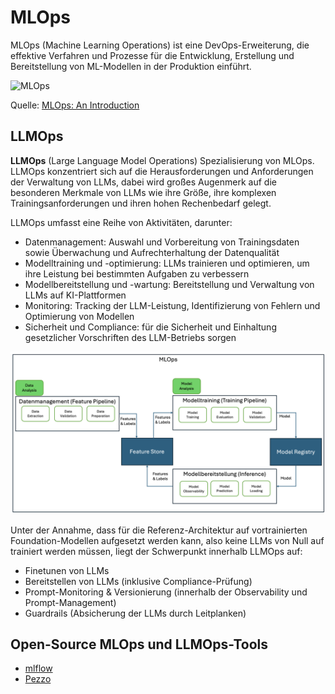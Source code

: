 # MLOps

MLOps (Machine Learning Operations) ist eine DevOps-Erweiterung, die effektive Verfahren und Prozesse für die Entwicklung, Erstellung und Bereitstellung von ML-Modellen in der Produktion einführt.

![MLOps](devops-mlops.jpg.avif)

Quelle: [MLOps: An Introduction](https://cd.foundation/blog/2020/05/29/mlops-an-introduction/)

## LLMOps

**LLMOps** (Large Language Model Operations) Spezialisierung von MLOps. LLMOps konzentriert sich auf die Herausforderungen und Anforderungen der Verwaltung von LLMs, dabei wird großes Augenmerk auf die besonderen Merkmale von LLMs wie ihre Größe, ihre komplexen Trainingsanforderungen und ihren hohen Rechenbedarf gelegt.

LLMOps umfasst eine Reihe von Aktivitäten, darunter:

- Datenmanagement: Auswahl und Vorbereitung von Trainingsdaten sowie Überwachung und Aufrechterhaltung der Datenqualität
- Modelltraining und -optimierung: LLMs trainieren und optimieren, um ihre Leistung bei bestimmten Aufgaben zu verbessern
- Modellbereitstellung und -wartung: Bereitstellung und Verwaltung von LLMs auf KI-Plattformen
- Monitoring: Tracking der LLM-Leistung, Identifizierung von Fehlern und Optimierung von Modellen
- Sicherheit und Compliance: für die Sicherheit und Einhaltung gesetzlicher Vorschriften des LLM-Betriebs sorgen

![MLOps](mlops.png)

Unter der Annahme, dass für die Referenz-Architektur auf vortrainierten Foundation-Modellen aufgesetzt werden kann, also keine LLMs von Null auf trainiert werden müssen, liegt der Schwerpunkt innerhalb LLMOps auf:

- Finetunen von LLMs
- Bereitstellen von LLMs (inklusive Compliance-Prüfung)
- Prompt-Monitoring & Versionierung (innerhalb der Observability und Prompt-Management)
- Guardrails (Absicherung der LLMs durch Leitplanken)

## Open-Source MLOps und LLMOps-Tools

- [mlflow](https://mlflow.org/)
- [Pezzo](https://github.com/pezzolabs/pezzo)
